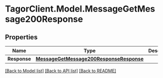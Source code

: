 # TagorClient.Model.MessageGetMessage200Response

## Properties

Name | Type | Description | Notes
------------ | ------------- | ------------- | -------------
**Response** | [**MessageGetMessage200ResponseResponse**](MessageGetMessage200ResponseResponse.md) |  | [optional] 

[[Back to Model list]](../README.md#documentation-for-models) [[Back to API list]](../README.md#documentation-for-api-endpoints) [[Back to README]](../README.md)

